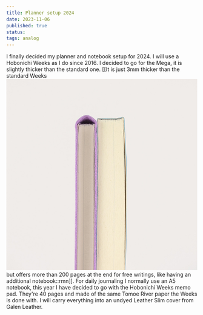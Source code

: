 ```yaml
---
title: Planner setup 2024
date: 2023-11-06
published: true
status:
tags: analog 
---
```


I finally decided my planner and notebook setup for 2024. I will use a Hobonichi Weeks as I do since 2016. I decided to go for the Mega, it is slightly thicker than the standard one. [[It is just 3mm thicker  than the standard Weeks ![Weeks Mega](/assets/postimg/weeks-mega.jpg) but offers more than 200 pages at the end for free writings, like having an additional notebook::rmn]]. For daily journaling I normally use an A5 notebook, this year I have decided to go with the Hobonichi Weeks memo pad. They're 40 pages and made of the same Tomoe River paper the Weeks is done with. I will carry everything into an undyed Leather Slim cover from Galen Leather.
